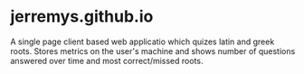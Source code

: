 # jerremys.github.io

A single page client based web applicatio which quizes latin and greek roots. Stores metrics on the user's machine and shows number of questions answered over time and most correct/missed roots.

